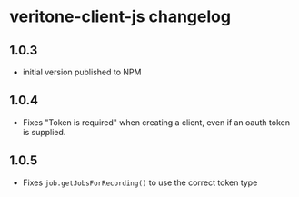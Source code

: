 # veritone-client-js changelog

## 1.0.3
* initial version published to NPM

## 1.0.4
* Fixes "Token is required" when creating a client, even if an oauth token is supplied.

## 1.0.5
* Fixes `job.getJobsForRecording()` to use the correct token type
